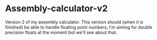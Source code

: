 # Assembly-calculator-v2

Version 2 of my assembly calculator. This version should (when it is finished) be able to handle floating point numbers, I'm aiming for double precision floats at the moment but we'll see about that.